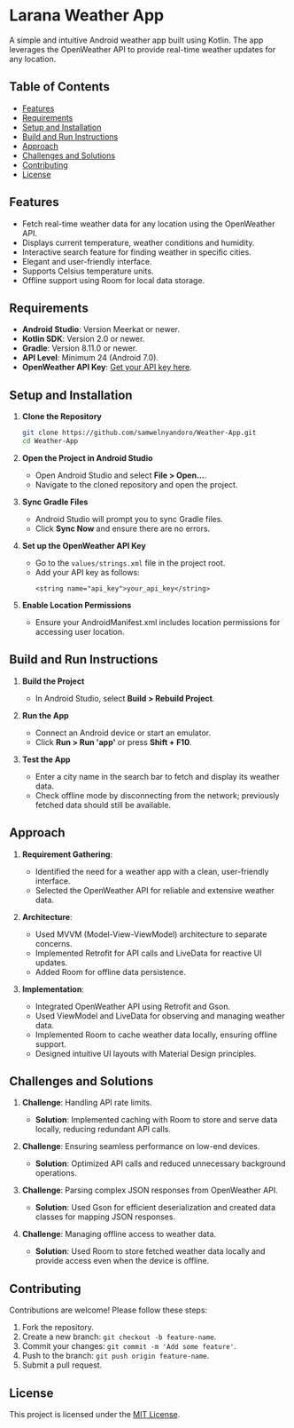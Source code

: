 # Larana Weather App

A simple and intuitive Android weather app built using Kotlin. The app leverages the OpenWeather API to provide real-time weather updates for any location.

## Table of Contents

- [Features](#features)
- [Requirements](#requirements)
- [Setup and Installation](#setup-and-installation)
- [Build and Run Instructions](#build-and-run-instructions)
- [Approach](#approach)
- [Challenges and Solutions](#challenges-and-solutions)
- [Contributing](#contributing)
- [License](#license)

## Features

- Fetch real-time weather data for any location using the OpenWeather API.
- Displays current temperature, weather conditions and humidity.
- Interactive search feature for finding weather in specific cities.
- Elegant and user-friendly interface.
- Supports Celsius temperature units.
- Offline support using Room for local data storage.

## Requirements

- **Android Studio**: Version Meerkat or newer.
- **Kotlin SDK**: Version 2.0 or newer.
- **Gradle**: Version 8.11.0 or newer.
- **API Level**: Minimum 24 (Android 7.0).
- **OpenWeather API Key**: [Get your API key here](https://openweathermap.org/api).

## Setup and Installation

1. **Clone the Repository**

   ```bash
   git clone https://github.com/samwelnyandoro/Weather-App.git
   cd Weather-App
   ```

2. **Open the Project in Android Studio**

   - Open Android Studio and select **File > Open...**.
   - Navigate to the cloned repository and open the project.

3. **Sync Gradle Files**

   - Android Studio will prompt you to sync Gradle files.
   - Click **Sync Now** and ensure there are no errors.

4. **Set up the OpenWeather API Key**

   - Go to the `values/strings.xml` file in the project root.
   - Add your API key as follows:
     ```properties
     <string name="api_key">your_api_key</string>
     ```

5. **Enable Location Permissions**

   - Ensure your AndroidManifest.xml includes location permissions for accessing user location.

## Build and Run Instructions

1. **Build the Project**

   - In Android Studio, select **Build > Rebuild Project**.

2. **Run the App**

   - Connect an Android device or start an emulator.
   - Click **Run > Run 'app'** or press **Shift + F10**.

3. **Test the App**

   - Enter a city name in the search bar to fetch and display its weather data.
   - Check offline mode by disconnecting from the network; previously fetched data should still be available.

## Approach

1. **Requirement Gathering**:
   - Identified the need for a weather app with a clean, user-friendly interface.
   - Selected the OpenWeather API for reliable and extensive weather data.

2. **Architecture**:
   - Used MVVM (Model-View-ViewModel) architecture to separate concerns.
   - Implemented Retrofit for API calls and LiveData for reactive UI updates.
   - Added Room for offline data persistence.

3. **Implementation**:
   - Integrated OpenWeather API using Retrofit and Gson.
   - Used ViewModel and LiveData for observing and managing weather data.
   - Implemented Room to cache weather data locally, ensuring offline support.
   - Designed intuitive UI layouts with Material Design principles.

## Challenges and Solutions

1. **Challenge**: Handling API rate limits.
   - **Solution**: Implemented caching with Room to store and serve data locally, reducing redundant API calls.

2. **Challenge**: Ensuring seamless performance on low-end devices.
   - **Solution**: Optimized API calls and reduced unnecessary background operations.

3. **Challenge**: Parsing complex JSON responses from OpenWeather API.
   - **Solution**: Used Gson for efficient deserialization and created data classes for mapping JSON responses.

4. **Challenge**: Managing offline access to weather data.
   - **Solution**: Used Room to store fetched weather data locally and provide access even when the device is offline.

## Contributing

Contributions are welcome! Please follow these steps:

1. Fork the repository.
2. Create a new branch: `git checkout -b feature-name`.
3. Commit your changes: `git commit -m 'Add some feature'`.
4. Push to the branch: `git push origin feature-name`.
5. Submit a pull request.

## License

This project is licensed under the [MIT License](LICENSE).
